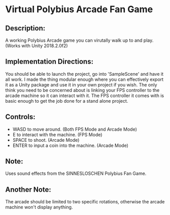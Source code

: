 # Virtual Polybius Arcade Fan Game

## Description:
  A working Polybius Arcade game you can virutally walk up to and play. (Works with Unity 2018.2.0f2)

## Implementation Directions:
  You should be able to launch the project, go into 'SampleScene' and have it all work.
I made the thing modular enough where you can effectively export it as a Unity package and use it in your own project if you wish. The only think you need to be concerned about is linking your FPS controller to the arcade machine so it can interact with it.
The FPS controller it comes with is basic enough to get the job done for a stand alone project.

## Controls:
  * WASD to move around. (Both FPS Mode and Arcade Mode)
  * E to interact with the machine. (FPS Mode)
  * SPACE to shoot. (Arcade Mode)
  * ENTER to input a coin into the machine. (Arcade Mode)

## Note:
  Uses sound effects from the SINNESLOSCHEN Polybius Fan Game.

## Another Note:
  The arcade should be limited to two specific rotations, otherwise the arcade machine won't display anything.
